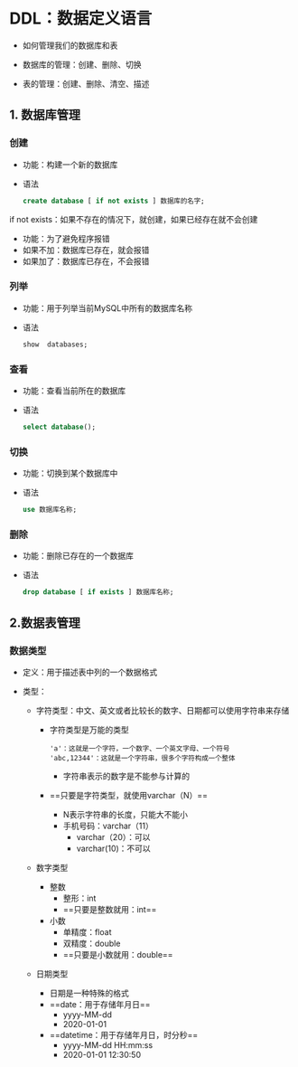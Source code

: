 # DDL：数据定义语言

- 如何管理我们的数据库和表

- 数据库的管理：创建、删除、切换

- 表的管理：创建、删除、清空、描述

  

## 1. 数据库管理

### 创建

- 功能：构建一个新的数据库

- 语法

  ```sql
  create database [ if not exists ] 数据库的名字;
  ```

if not exists：如果不存在的情况下，就创建，如果已经存在就不会创建

- 功能：为了避免程序报错
- 如果不加：数据库已存在，就会报错
- 如果加了：数据库已存在，不会报错

### 列举

- 功能：用于列举当前MySQL中所有的数据库名称

- 语法

  ```sql
  show  databases;
  ```

### 查看

- 功能：查看当前所在的数据库

- 语法

  ```SQL
  select database();
  ```

### 切换

- 功能：切换到某个数据库中

- 语法

  ```sql
  use 数据库名称;
  ```

### 删除

- 功能：删除已存在的一个数据库

- 语法

  ```sql
  drop database [ if exists ] 数据库名称;
  ```

## 2.数据表管理

### 数据类型

- 定义：用于描述表中列的一个数据格式

- 类型：

  - 字符类型：中文、英文或者比较长的数字、日期都可以使用字符串来存储

    - 字符类型是万能的类型

      ```
      'a'：这就是一个字符，一个数字、一个英文字母、一个符号
      'abc,12344'：这就是一个字符串，很多个字符构成一个整体
      ```

      - 字符串表示的数字是不能参与计算的

    - ==只要是字符类型，就使用varchar（N）==

      - N表示字符串的长度，只能大不能小
      - 手机号码：varchar（11）
        - varchar（20）：可以
        - varchar(10)：不可以

  - 数字类型

    - 整数
      - 整形：int
      - ==只要是整数就用：int==
    - 小数
      - 单精度：float
      - 双精度：double
      - ==只要是小数就用：double==

  - 日期类型

    - 日期是一种特殊的格式
    - ==date：用于存储年月日==
      - yyyy-MM-dd
      - 2020-01-01
    - ==datetime：用于存储年月日，时分秒==
      - yyyy-MM-dd HH:mm:ss
      - 2020-01-01 12:30:50


